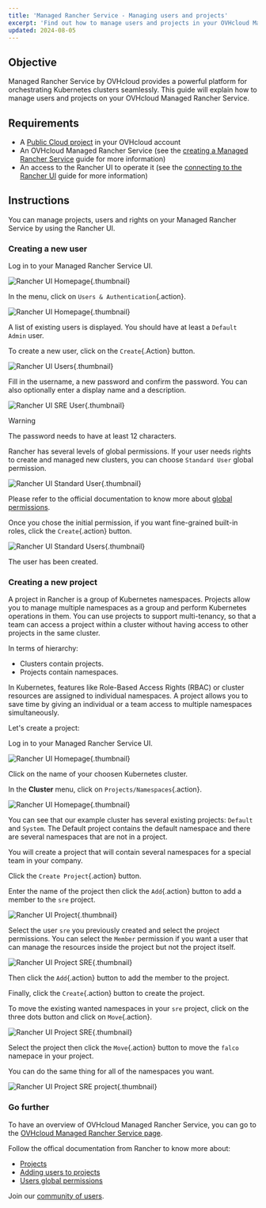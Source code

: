 ```yaml
---
title: 'Managed Rancher Service - Managing users and projects'
excerpt: 'Find out how to manage users and projects in your OVHcloud Managed Rancher Service'
updated: 2024-08-05
---
```


<style>
 pre {
     font-size: 14px;
 }
 pre.console {
   background-color: #300A24; 
   color: #ccc;
   font-family: monospace;
   padding: 5px;
   margin-bottom: 5px;
 }
 pre.console code {
   border: solid 0px transparent;
   color: #ccc;
   font-family: monospace !important;
   font-size: 0.75em;
 }
 .small {
     font-size: 0.75em;
 }
</style>

## Objective

Managed Rancher Service by OVHcloud provides a powerful platform for orchestrating Kubernetes clusters seamlessly. This guide will explain how to manage users and projects on your OVHcloud Managed Rancher Service.

## Requirements

- A [Public Cloud project](/links/public-cloud/public-cloud) in your OVHcloud account
- An OVHcloud Managed Rancher Service (see the [creating a Managed Rancher Service](/pages/public_cloud/containers_orchestration/managed_rancher_service/create-update-rancher) guide for more information)
- An access to the Rancher UI to operate it (see the [connecting to the Rancher UI](/pages/public_cloud/containers_orchestration/managed_rancher_service/create-update-rancher) guide for more information)

## Instructions

You can manage projects, users and rights on your Managed Rancher Service by using the Rancher UI.

### Creating a new user

Log in to your Managed Rancher Service UI.

![Rancher UI Homepage](images/rancher-ui.png){.thumbnail}

In the menu, click on `Users & Authentication`{.action}.

![Rancher UI Homepage](images/rancher-menu.png){.thumbnail}

A list of existing users is displayed. You should have at least a `Default Admin` user.

To create a new user, click on the `Create`{.Action} button.

![Rancher UI Users](images/rancher-user.png){.thumbnail}

Fill in the username, a new password and confirm the password. You can also optionally enter a display name and a description.

![Rancher UI SRE User](images/rancher-sre.png){.thumbnail}

> [!warning]
>
> The password needs to have at least 12 characters.

Rancher has several levels of global permissions. If your user needs rights to create and managed new clusters, you can choose `Standard User` global permission.

![Rancher UI Standard User](images/rancher-standard-user.png){.thumbnail}

Please refer to the official documentation to know more about [global permissions](https://ranchermanager.docs.rancher.com/how-to-guides/new-user-guides/authentication-permissions-and-global-configuration/manage-role-based-access-control-rbac/global-permissions).

Once you chose the initial permission, if you want fine-grained built-in roles, click the `Create`{.action} button.

![Rancher UI Standard Users](images/rancher-standard-user.png){.thumbnail}

The user has been created.

### Creating a new project

A project in Rancher is a group of Kubernetes namespaces. Projects allow you to manage multiple namespaces as a group and perform Kubernetes operations in them. You can use projects to support multi-tenancy, so that a team can access a project within a cluster without having access to other projects in the same cluster.

In terms of hierarchy:

- Clusters contain projects.
- Projects contain namespaces.

In Kubernetes, features like Role-Based Access Rights (RBAC) or cluster resources are assigned to individual namespaces. A project allows you to save time by giving an individual or a team access to multiple namespaces simultaneously.

Let's create a project:

Log in to your Managed Rancher Service UI.

![Rancher UI Homepage](images/rancher-ui.png){.thumbnail}

Click on the name of your choosen Kubernetes cluster.

In the **Cluster** menu, click on `Projects/Namespaces`{.action}.

![Rancher UI Homepage](images/rancher-cluster.png){.thumbnail}

You can see that our example cluster has several existing projects: `Default` and `System`. The Default project contains the default namespace and there are several namespaces that are not in a project.

You will create a project that will contain several namespaces for a special team in your company.

Click the `Create Project`{.action} button.

Enter the name of the project then click the `Add`{.action} button to add a member to the `sre` project.

![Rancher UI Project](images/rancher-project.png){.thumbnail}

Select the user `sre` you previously created and select the project permissions. You can select the `Member` permission if you want a user that can manage the resources inside the project but not the project itself.

![Rancher UI Project SRE](images/rancher-sre-user.png){.thumbnail}

Then click the `Add`{.action} button to add the member to the project.

Finally, click the `Create`{.action} button to create the project.

To move the existing wanted namespaces in your `sre` project, click on the three dots button and click on `Move`{.action}.

![Rancher UI Project SRE](images/rancher-falco.png){.thumbnail}

Select the project then click the `Move`{.action} button to move the `falco` namepace in your project.

You can do the same thing for all of the namespaces you want.

![Rancher UI Project SRE project](images/rancher-project-ns.png){.thumbnail}

### Go further

To have an overview of OVHcloud Managed Rancher Service, you can go to the [OVHcloud Managed Rancher Service page](https://www.ovhcloud.com/de/public-cloud/managed-rancher-service/).

Follow the offical documentation from Rancher to know more about:

- [Projects](https://ranchermanager.docs.rancher.com/how-to-guides/new-user-guides/manage-clusters/projects-and-namespaces)
- [Adding users to projects](https://ranchermanager.docs.rancher.com/how-to-guides/new-user-guides/add-users-to-projects)
- [Users global permissions](https://ranchermanager.docs.rancher.com/how-to-guides/new-user-guides/authentication-permissions-and-global-configuration/manage-role-based-access-control-rbac/global-permissions)

Join our [community of users](/links/community).
